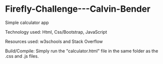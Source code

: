 # Firefly-Challenge---Calvin-Bender

Simple calculator app 

Technology used: Html, Css/Bootstrap, JavaScript

Resources used: w3schools and Stack Overflow

Build/Compile: Simply run the "calculator.html" file in the same folder as the .css and .js files.
